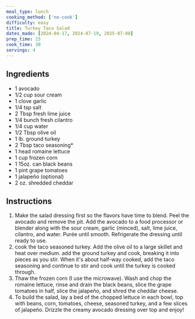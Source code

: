 ```yaml
---
meal_type: lunch
cooking_method: ['no-cook']
difficulty: easy
title: Turkey Taco Salad
dates_made: [2024-04-17, 2024-07-19, 2025-07-08]
prep_time: 15
cook_time: 30
servings: 4
---
```


## Ingredients

- 1 avocado
- 1/2 cup sour cream
- 1 clove garlic
- 1/4 tsp salt
- 2 Tbsp fresh lime juice
- 1/4 bunch fresh cilantro
- 1/4 cup water
- 1/2 Tbsp olive oil
- 1 lb. ground turkey
- 2 Tbsp taco seasoning*
- 1 head romaine lettuce
- 1 cup frozen corn
- 1 15oz. can black beans
- 1 pint grape tomatoes
- 1 jalapeño (optional)
- 2 oz. shredded cheddar

## Instructions

1. Make the salad dressing first so the flavors have time to blend. Peel the avocado and remove the pit. Add the avocado to a food processor or blender along with the sour cream, garlic (minced), salt, lime juice, cilantro, and water. Purée until smooth. Refrigerate the dressing until ready to use.
2. cook the taco seasoned turkey. Add the olive oil to a large skillet and heat over medium. add the ground turkey and cook, breaking it into pieces as you stir. When it's about half-way cooked, add the taco seasoning and continue to stir and cook until the turkey is cooked through.
3. Thaw the frozen corn (I use the microwave). Wash and chop the romaine lettuce, rinse and drain the black beans, slice the grape tomatoes in half, slice the jalapeño, and shred the cheddar cheese.
4. To build the salad, lay a bed of the chopped lettuce in each bowl, top with beans, corn, tomatoes, cheese, seasoned turkey, and a few slices of jalapeño. Drizzle the creamy avocado dressing over top and enjoy!
